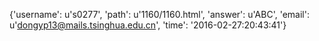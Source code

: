 {'username': u's0277', 'path': u'1160/1160.html', 'answer': u'ABC', 'email': u'dongyp13@mails.tsinghua.edu.cn', 'time': '2016-02-27:20:43:41'}